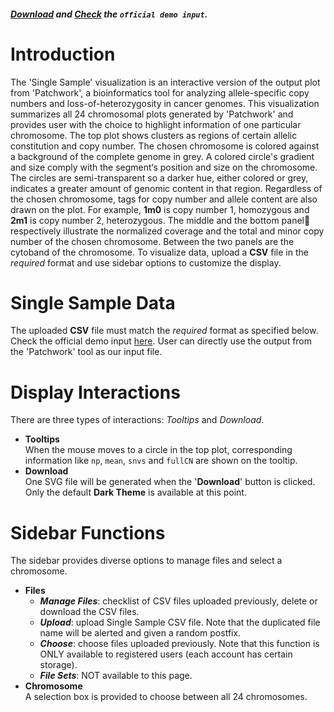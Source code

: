 ##### [Download](https://raw.githubusercontent.com/Nobel-Justin/Oviz-Bio-demo/master/CNV_Single_Sample/demo_data/single_sample_data.csv) and [Check](https://github.com/Nobel-Justin/Oviz-Bio-demo/blob/master/CNV_Single_Sample/demo_data/single_sample_data.csv) the `official demo input`.

# Introduction
The 'Single Sample' visualization is an interactive version of the output plot from 'Patchwork', a bioinformatics tool for analyzing allele-specific copy numbers and loss-of-heterozygosity in cancer genomes. This visualization summarizes all 24 chromosomal plots generated by 'Patchwork' and provides user with the choice to highlight information of one particular chromosome. The top plot shows clusters as regions of certain allelic constitution and copy number. The chosen chromosome is colored against a background of the complete genome in grey. A colored circle's gradient and size comply with the segment‘s position and size on the chromosome. The circles are semi-transparent so a darker hue, either colored or grey, indicates a greater amount of genomic content in that region. Regardless of the chosen chromosome, tags for copy number and allele content are also drawn on the plot. For example, **1m0** is copy number 1, homozygous and **2m1** is copy number 2, heterozygous. The middle and the bottom panel respectively illustrate the normalized coverage and the total and minor copy number of the chosen chromosome. Between the two panels are the cytoband of the chromosome. To visualize data, upload a **CSV** file in the *required* format and use sidebar options to customize the display.

# Single Sample Data
The uploaded **CSV** file must match the *required* format as specified below.<br/>
Check the official demo input [here](https://github.com/Nobel-Justin/Oviz-Bio-demo/blob/master/CNV_Single_Sample/demo_data/single_sample_data.csv). User can directly use the output from the 'Patchwork' tool as our input file.

# Display Interactions
There are three types of interactions: *Tooltips* and *Download*.

- **Tooltips**<br/>
When the mouse moves to a circle in the top plot, corresponding information like `np`, `mean`, `snvs` and `fullCN` are shown on the tooltip.
- **Download**<br/>
  One SVG file will be generated when the '**Download**' button is clicked. Only the default **Dark Theme** is available at this point.

# Sidebar Functions
The sidebar provides diverse options to manage files and select a chromosome.

- **Files**
  - __*Manage Files*__: checklist of CSV files uploaded previously, delete or download the CSV files.
  - __*Upload*__: upload Single Sample CSV file. Note that the duplicated file name will be alerted and given a random postfix.
  - __*Choose*__: choose files uploaded previously. Note that this function is ONLY available to registered users (each account has certain storage).
  - __*File Sets*__: NOT available to this page.
- **Chromosome**</br>
  A selection box is provided to choose between all 24 chromosomes.